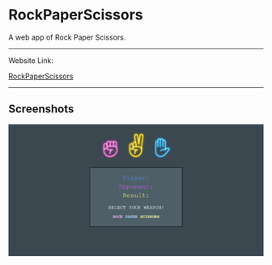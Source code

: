 # RockPaperScissors

A web app of Rock Paper Scissors.

---

Website Link:

[RockPaperScissors](https://rpsmatch.azurewebsites.net/)

---

## Screenshots

![image](/Images/rps.png)